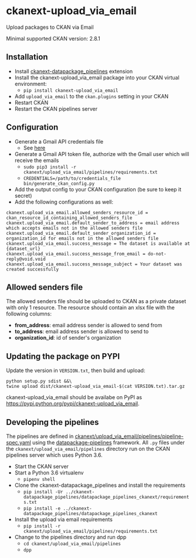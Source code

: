 # ckanext-upload_via_email

Upload packages to CKAN via Email

Minimal supported CKAN version: 2.8.1

## Installation

* Install [ckanext-datapackage_pipelines](https://github.com/OriHoch/ckanext-datapackage_pipelines) extension
* Install the ckanext-upload_via_email package into your CKAN virtual environment:
  * `pip install ckanext-upload_via_email`
* Add ``upload_via_email`` to the ``ckan.plugins`` setting in your CKAN
* Restart CKAN
* Restart the CKAN pipelines server

## Configuration

* Generate a Gmail API credentials file
  * See [here](https://developers.google.com/gmail/api/quickstart/python)
* Generate a Gmail API token file, authorize with the Gmail user which will receive the emails
  * `sudo pip3 install -r ckanext/upload_via_email/pipelines/requirements.txt`
  * `CREDENTIALS=/path/to/credentials_file bin/generate_ckan_config.py`
* Add the output config to your CKAN configuration (be sure to keep it secret)
* Add the following configurations as well:
```
ckanext.upload_via_email.allowed_senders_resource_id = ckan_resource_id_containing_allowed_senders_file
ckanext.upload_via_email.default_sender_to_address = email address which accepts emails not in the allowed senders file
ckanext.upload_via_email.default_sender_organization_id = organization_id for emails not in the allowed senders file
ckanext.upload_via_email.success_message = The dataset is available at {dataset_url}
ckanext.upload_via_email.success_message_from_email = do-not-reply@void.void
ckanext.upload_via_email.success_message_subject = Your dataset was created successfully
```

## Allowed senders file

The allowed senders file should be uploaded to CKAN as a private dataset with only 1 resource.
The resource should contain an xlsx file with the following columns:

* **from_address**: email address sender is allowed to send from
* **to_address**: email address sender is allowed to send to
* **organization_id**: id of sender's organization

## Updating the package on PYPI

Update the version in `VERSION.txt`, then build and upload:

```
python setup.py sdist &&\
twine upload dist/ckanext-upload_via_email-$(cat VERSION.txt).tar.gz
```

ckanext-upload_via_email should be availabe on PyPI as https://pypi.python.org/pypi/ckanext-upload_via_email.

## Developing the pipelines

The pipelines are defined in [ckanext/upload_via_email/pipelines/pipeline-spec.yaml](ckanext/upload_via_email/pipelines/pipeline-spec.yaml) using the [datapackage-pipelines](https://github.com/frictionlessdata/datapackage-pipelines) framework. All `.py` files under the `ckanext/upload_via_email/pipelines` directory run on the CKAN pipelines server which uses Python 3.6.

* Start the CKAN server
* Start a Python 3.6 virtualenv
  * `pipenv shell`
* Clone the ckanext-datapackage_pipelines and install the requirements
  * `pip install -Ur ../ckanext-datapackage_pipelines/datapackage_pipelines_ckanext/requirements.txt`
  * `pip install -e ../ckanext-datapackage_pipelines/datapackage_pipelines_ckanext`
* Install the upload via email requirements
  * `pip install -r ckanext/upload_via_email/pipelines/requirements.txt`
* Change to the pipelines directory and run dpp
  * `cd ckanext/upload_via_email/pipelines`
  * `dpp`
